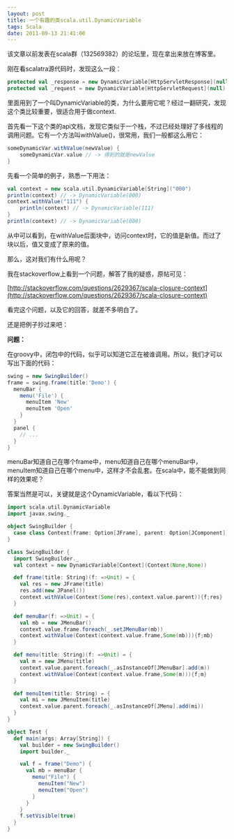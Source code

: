 ```yaml
---
layout: post
title: 一个有趣的类scala.util.DynamicVariable
tags: Scala
date: 2011-09-13 21:41:00
---
```


该文章以前发表在scala群（132569382）的论坛里，现在拿出来放在博客里。

刚在看scalatra源代码时，发现这么一段：

```scala
protected val _response = new DynamicVariable[HttpServletResponse](null)
protected val _request = new DynamicVariable[HttpServletRequest](null)
```

里面用到了一个叫DynamicVariable的类，为什么要用它呢？经过一翻研究，发现这个类比较重要，很适合用于做context.

首先看一下这个类的api文档，发现它类似于一个栈，不过已经处理好了多线程的调用问题。它有一个方法叫withValue()，很常用，我们一般都这么用它：

```scala
someDynamicVar.withValue(newValue) {
    someDynamicVar.value // -> 得到的就是newValue
}
```

先看一个简单的例子，熟悉一下用法：

```scala
val context = new scala.util.DynamicVariable[String]("000")
println(context) // -> DynamicVariable(000)
context.withValue("111") {
    println(context) // -> DynamicVariable(111)
}
println(context) // -> DynamicVariable(000)
```

从中可以看到，在withValue后面块中，访问context时，它的值是新值。而过了块以后，值又变成了原来的值。

那么，这对我们有什么用呢？

我在stackoverflow上看到一个问题，解答了我的疑惑，原帖可见：

[http://stackoverflow.com/questions/2629367/scala-closure-context](http://stackoverflow.com/questions/2629367/scala-closure-context)

看完这个问题，以及它的回答，就差不多明白了。

还是把例子抄过来吧：

**问题：** 

在groovy中，闭包中的代码，似乎可以知道它正在被谁调用。所以，我们才可以写出下面的代码：

```groovy
swing = new SwingBuilder()
frame = swing.frame(title:'Demo') {
  menuBar {
    menu('File') {
      menuItem 'New'
      menuItem 'Open'
    }
  }
  panel {
    // ...
  }
}
```

menuBar知道自己在哪个frame中，menu知道自己在哪个menuBar中，menuItem知道自己在哪个menu中，这样才不会乱套。在scala中，能不能做到同样的效果呢？

答案当然是可以，关键就是这个DynamicVariable，看以下代码：

```scala
import scala.util.DynamicVariable
import javax.swing._

object SwingBuilder {
  case class Context(frame: Option[JFrame], parent: Option[JComponent])
}

class SwingBuilder {
  import SwingBuilder._
  val context = new DynamicVariable[Context](Context(None,None))

  def frame(title: String)(f: =>Unit) = {
    val res = new JFrame(title)
    res.add(new JPanel())
    context.withValue(Context(Some(res),context.value.parent)){f;res}
  }

  def menuBar(f: =>Unit) = {
    val mb = new JMenuBar()
    context.value.frame.foreach(_.setJMenuBar(mb))
    context.withValue(Context(context.value.frame,Some(mb))){f;mb}
  }

  def menu(title: String)(f: =>Unit) = {
    val m = new JMenu(title)
    context.value.parent.foreach(_.asInstanceOf[JMenuBar].add(m))
    context.withValue(Context(context.value.frame,Some(m))){f;m}
  }

  def menuItem(title: String) = {
    val mi = new JMenuItem(title)
    context.value.parent.foreach(_.asInstanceOf[JMenu].add(mi))
  }
}

object Test {
  def main(args: Array[String]) {
    val builder = new SwingBuilder()
    import builder._

    val f = frame("Demo") {
      val mb = menuBar {
        menu("File") {
          menuItem("New")
          menuItem("Open")
        }
      }
    }
    f.setVisible(true)
  }
}
```
